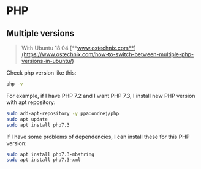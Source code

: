# PHP

## Multiple versions

> With Ubuntu 18.04
> [**www.ostechnix.com**](https://www.ostechnix.com/how-to-switch-between-multiple-php-versions-in-ubuntu/)

Check php version like this:

```bash
php -v
```

For example, if I have PHP 7.2 and I want PHP 7.3, I install new PHP version with apt repository:

```bash
sudo add-apt-repository -y ppa:ondrej/php
sudo apt update
sudo apt install php7.3
```

If I have some problems of dependencies, I can install these for this PHP version:

```bash
sudo apt install php7.3-mbstring
sudo apt install php7.3-xml
```